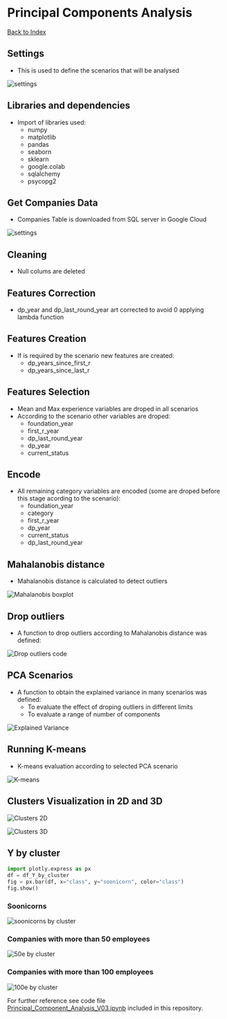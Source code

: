 # Principal Components Analysis

[Back to Index](README.md#index)

## Settings

- This is used to define the scenarios that will be analysed

![settings](./Resources/images/pca/01_settings.png)

## Libraries and dependencies

- Import of libraries used:
  - numpy
  - matplotlib
  - pandas
  - seaborn
  - sklearn
  - google.colab
  - sqlalchemy
  - psycopg2

## Get Companies Data

- Companies Table is downloaded from SQL server in Google Cloud

![settings](./Resources/images/pca/02_Get_Companies_Data.png)

## Cleaning

- Null colums are deleted

## Features Correction

- dp_year and dp_last_round_year art corrected to avoid 0 applying lambda function

## Features Creation

- If is required by the scenario new features are created:
  - dp_years_since_first_r
  - dp_years_since_last_r

## Features Selection

- Mean and Max experience variables are droped in all scenarios
- According to the scenario other variables are droped:
  - foundation_year
  - first_r_year
  - dp_last_round_year
  - dp_year
  - current_status

## Encode

- All remaining category variables are encoded (some are droped before this stage acording to the scenario):
  - foundation_year
  - category
  - first_r_year
  - dp_year
  - current_status
  - dp_last_round_year

## Mahalanobis distance

- Mahalanobis distance is calculated to detect outliers

![Mahalanobis boxplot](./Resources/images/pca/mahalanobis_boxplot.png)

## Drop outliers

- A function to drop outliers according to Mahalanobis distance was defined:

![Drop outliers code](./Resources/images/pca/03_def_fnc_drop_outliers.png)

## PCA Scenarios

- A function to obtain the explained variance in many scenarios was defined:
  - To evaluate the effect of droping outliers in different limits
  - To evaluate a range of number of components

![Explained Variance](./Resources/images/pca/pca_1st_scenarios.png)

## Running K-means

- K-means evaluation according to selected PCA scenario

![K-means](./Resources/images/pca/kmeans_2nd_scenarios.png)

## Clusters Visualization in 2D and 3D

![Clusters 2D](./Resources/images/pca/clusters_2D.png)

![Clusters 3D](./Resources/images/pca/clusters_3D_4.png)


## Y by cluster

```python
import plotly.express as px
df = df_Y_by_cluster
fig = px.bar(df, x="class", y="soonicorn", color="class")
fig.show()
```

### Soonicorns

![soonicorns by cluster](./Resources/images/pca/Y_by_cluster_soonicorns.png)

### Companies with more than 50 employees

![50e by cluster](./Resources/images/pca/Y_by_cluster_50e.png)

### Companies with more than 100 employees

![100e by cluster](./Resources/images/pca/Y_by_cluster_100e.png)

For further reference see code file [Principal_Component_Analysis_V03.ipynb](./Resources/code/Principal_Component_Analysis_V03.ipynb) included in this repository.